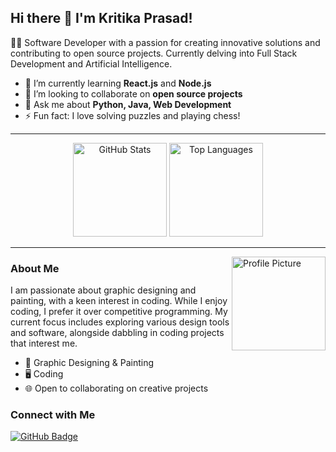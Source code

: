 <h2 align="left">Hi there 👋 I'm Kritika Prasad!</h2>

👩‍💻 Software Developer with a passion for creating innovative solutions and contributing to open source projects. Currently delving into Full Stack Development and Artificial Intelligence.

- 🌱 I’m currently learning **React.js** and **Node.js**
- 👯 I’m looking to collaborate on **open source projects**
- 💬 Ask me about **Python, Java, Web Development**
- ⚡ Fun fact: I love solving puzzles and playing chess!

---

<div align="center">
  <img src="https://github-readme-stats.vercel.app/api?username=kritika4you&hide_title=false&hide_rank=false&show_icons=true&include_all_commits=true&count_private=true&disable_animations=false&theme=dracula&locale=en&hide_border=false" height="150" alt="GitHub Stats" />
  
  <img src="https://github-readme-stats.vercel.app/api/top-langs/?username=kritika4you&layout=compact&langs_count=5&card_width=320&theme=dracula&hide_border=false" height="150" alt="Top Languages" />
</div>

---

<img align="right" height="150" src="https://avatars.githubusercontent.com/u/173675433?v=4" alt="Profile Picture" /> <!-- Replace 'Kritika.jpg' with the actual image URL -->

### About Me

I am passionate about graphic designing and painting, with a keen interest in coding. While I enjoy coding, I prefer it over competitive programming. My current focus includes exploring various design tools and software, alongside dabbling in coding projects that interest me.

- 🎨 Graphic Designing & Painting
- 🖥️ Coding 
- 🌐 Open to collaborating on creative projects

### Connect with Me

<div align="left">
  <a href="https://github.com/kritika4you/kritika4you"><img src="https://img.shields.io/badge/GitHub-%2312100E?style=for-the-badge&logo=github&logoColor=white" alt="GitHub Badge"/></a>
  <!-- Add other social media or contact links here -->
</div>


